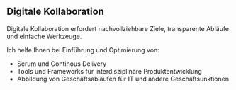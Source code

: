 ## <i class="fa fa-users" aria-hidden="true"></i> Digitale Kollaboration
Digitale Kollaboration erfordert nachvollziehbare Ziele, transparente Abläufe und einfache Werkzeuge.


Ich helfe Ihnen bei Einführung und Optimierung von:

* Scrum und Continous Delivery
* Tools und Frameworks für interdisziplinäre Produktentwicklung
* Abbildung von Geschäftsabläufen für IT und andere Geschäftsunktionen
